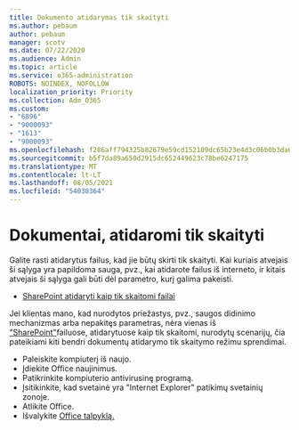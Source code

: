 ```yaml
---
title: Dokumento atidarymas tik skaityti
ms.author: pebaum
author: pebaum
manager: scotv
ms.date: 07/22/2020
ms.audience: Admin
ms.topic: article
ms.service: o365-administration
ROBOTS: NOINDEX, NOFOLLOW
localization_priority: Priority
ms.collection: Adm_O365
ms.custom:
- "6896"
- "9000093"
- "1613"
- "9000093"
ms.openlocfilehash: f286aff794325b82679e59cd152189dc65b23e4d3c06b0b3da65851cd767bbaa
ms.sourcegitcommit: b5f7da89a650d2915dc652449623c78be6247175
ms.translationtype: MT
ms.contentlocale: lt-LT
ms.lasthandoff: 08/05/2021
ms.locfileid: "54030364"
---
```

# <a name="documents-opening-in-read-only"></a>Dokumentai, atidaromi tik skaityti

Galite rasti atidarytus failus, kad jie būtų skirti tik skaityti. Kai kuriais atvejais ši sąlyga yra papildoma sauga, pvz., kai atidarote failus iš interneto, ir kitais atvejais ši sąlyga gali būti dėl parametro, kurį galima pakeisti.

- [SharePoint atidaryti kaip tik skaitomi failai](https://docs.microsoft.com/sharepoint/troubleshoot/lists-and-libraries/files-open-as-read-only-and-cannot-check-in-or-out)

Jei klientas mano, kad nurodytos priežastys, pvz., saugos didinimo mechanizmas arba nepakitęs parametras, nėra vienas iš ["SharePoint"](https://docs.microsoft.com/sharepoint/troubleshoot/lists-and-libraries/files-open-as-read-only-and-cannot-check-in-or-out)failuose, atidarytuose kaip tik skaitomi, nurodytų scenarijų, čia pateikiami kiti bendri dokumentų atidarymo tik skaitymo režimu sprendimai.

- Paleiskite kompiuterį iš naujo.
- Įdiekite Office naujinimus.
- Patikrinkite kompiuterio antivirusinę programą.
- Įsitikinkite, kad svetainė yra "Internet Explorer" patikimų svetainių zonoje.
- Atlikite Office.
- Išvalykite [Office talpyklą.](https://support.microsoft.com/office/delete-your-office-document-cache-b1d3765e-d71b-4bb8-99ca-acd22c42995d?ui=en-us&rs=en-us&ad=us)


